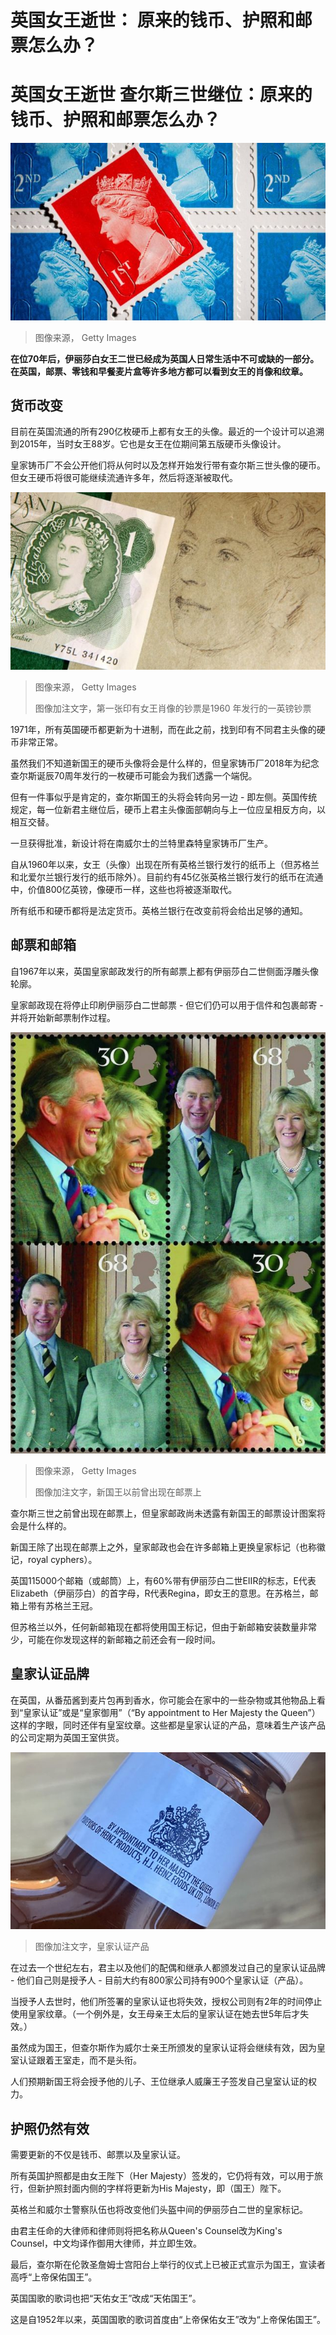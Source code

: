 # 英国女王逝世： 原来的钱币、护照和邮票怎么办？

#  英国女王逝世 查尔斯三世继位：原来的钱币、护照和邮票怎么办？


![邮票](_122033171_gettyimages-513077156.jpg)

> 图像来源，  Getty Images

**在位70年后，伊丽莎白女王二世已经成为英国人日常生活中不可或缺的一部分。在英国，邮票、零钱和早餐麦片盒等许多地方都可以看到女王的肖像和纹章。**

##  货币改变

目前在英国流通的所有290亿枚硬币上都有女王的头像。最近的一个设计可以追溯到2015年，当时女王88岁。它也是女王在位期间第五版硬币头像设计。

皇家铸币厂不会公开他们将从何时以及怎样开始发行带有查尔斯三世头像的硬币。但女王硬币将很可能继续流通许多年，然后将逐渐被取代。

![The first banknote to carry a portrait of the Queen is positioned next to a preliminary pencil sketch on tracing paper](_123033021_gettyimages-97754431.jpg)

> 图像来源，  Getty Images
>
> 图像加注文字，第一张印有女王肖像的钞票是1960 年发行的一英镑钞票

1971年，所有英国硬币都更新为十进制，而在此之前，找到印有不同君主头像的硬币非常正常。

虽然我们不知道新国王的硬币头像将会是什么样的，但皇家铸币厂2018年为纪念查尔斯诞辰70周年发行的一枚硬币可能会为我们透露一个端倪。

但有一件事似乎是肯定的，查尔斯国王的头将会转向另一边 - 即左侧。英国传统规定，每一位新君主继位后，硬币上君主头像面部朝向与上一位应呈相反方向，以相互交替。

一旦获得批准，新设计将在南威尔士的兰特里森特皇家铸币厂生产。

自从1960年以来，女王（头像）出现在所有英格兰银行发行的纸币上（但苏格兰和北爱尔兰银行发行的纸币除外）。目前约有45亿张英格兰银行发行的纸币在流通中，价值800亿英镑，像硬币一样，这些也将被逐渐取代。

所有纸币和硬币都将是法定货币。英格兰银行在改变前将会给出足够的通知。

##  邮票和邮箱

自1967年以来，英国皇家邮政发行的所有邮票上都有伊丽莎白二世侧面浮雕头像轮廓。

皇家邮政现在将停止印刷伊丽莎白二世邮票 - 但它们仍可以用于信件和包裹邮寄 - 并将开始新邮票制作过程。

![新国王以前曾出现在邮票上](_126651966_f3a6595e-ea22-490e-b88b-b6a3c35ea02d.jpg)

> 图像来源，  Getty Images
>
> 图像加注文字，新国王以前曾出现在邮票上

查尔斯三世之前曾出现在邮票上，但皇家邮政尚未透露有新国王的邮票设计图案将会是什么样的。

新国王除了出现在邮票上之外，皇家邮政也会在许多邮箱上更换皇家标记（也称徽记，royal cyphers）。

英国115000个邮箱（或邮筒）上，有60%带有伊丽莎白二世EIIR的标志，E代表Elizabeth（伊丽莎白）的首字母，R代表Regina，即女王的意思。在苏格兰，邮箱上带有苏格兰王冠。

但苏格兰以外，任何新邮箱现在都将使用国王标记，但由于新邮箱安装数量非常少，可能在你发现这样的新邮箱之前还会有一段时间。

##  皇家认证品牌

在英国，从番茄酱到麦片包再到香水，你可能会在家中的一些杂物或其他物品上看到“皇家认证”或是“皇家御用”（“By appointment to Her Majesty the Queen”）这样的字眼，同时还伴有皇室纹章。这些都是皇家认证的产品，意味着生产该产品的公司定期为英国王室供货。

![皇家认证产品](_122072345_warrant_bbc_img_9886.jpg)

> 图像加注文字，皇家认证产品

在过去一个世纪左右，君主以及他们的配偶和继承人都颁发过自己的皇家认证品牌 - 他们自己则是授予人 - 目前大约有800家公司持有900个皇家认证（产品）。

当授予人去世时，他们所签署的皇家认证也将失效，授权公司则有2年的时间停止使用皇家纹章。（一个例外是，女王母亲王太后的皇家认证在她去世5年后才失效。）

虽然成为国王，但查尔斯作为威尔士亲王所颁发的皇家认证将会继续有效，因为皇室认证跟着王室走，而不是头衔。

人们预期新国王将会授予他的儿子、王位继承人威廉王子签发自己皇室认证的权力。

##  护照仍然有效

需要更新的不仅是钱币、邮票以及皇家认证。

所有英国护照都是由女王陛下（Her Majesty）签发的，它仍将有效，可以用于旅行，但新护照封面内侧的字样将更新为His Majesty，即（国王）陛下。

英格兰和威尔士警察队伍也将改变他们头盔中间的伊丽莎白二世的皇家标记。

由君主任命的大律师和律师则将把名称从Queen's Counsel改为King's Counsel，中文均译作御用大律师，并立即生效。

最后，查尔斯在伦敦圣詹姆士宫阳台上举行的仪式上已被正式宣示为国王，宣读者高呼“上帝保佑国王”。

英国国歌的歌词也把“天佑女王”改成“天佑国王”。

这是自1952年以来，英国国歌的歌词首度由“上帝保佑女王”改为“上帝保佑国王”。


